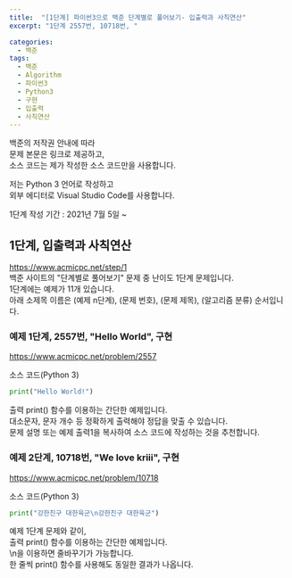 ```yaml
---
title:  "[1단계] 파이썬3으로 백준 단계별로 풀어보기- 입출력과 사칙연산"
excerpt: "1단계 2557번, 10718번, "

categories:
  - 백준
tags:
  - 백준
  - Algorithm
  - 파이썬3
  - Python3
  - 구현
  - 입출력
  - 사칙연산
---
```


백준의 저작권 안내에 따라   
문제 본문은 링크로 제공하고,   
소스 코드는 제가 작성한 소스 코드만을 사용합니다.  

저는 Python 3 언어로 작성하고  
외부 에디터로 Visual Studio Code를 사용합니다.  

1단계 작성 기간 : 2021년 7월 5일 ~ 


## 1단계, 입출력과 사칙연산
<https://www.acmicpc.net/step/1>  
백준 사이트의 "단계별로 풀어보기" 문제 중 난이도 1단계 문제입니다.  
1단계에는 예제가 11개 있습니다.  
아래 소제목 이름은 (예제 n단계), (문제 번호), (문제 제목), (알고리즘 분류) 순서입니다.  



### 예제 1단계, 2557번, "Hello World", 구현
<https://www.acmicpc.net/problem/2557>  

소스 코드(Python 3)  
```python
print("Hello World!")
```

 출력 print() 함수를 이용하는 간단한 예제입니다.  
대소문자, 문자 개수 등 정확하게 출력해야 정답을 맞출 수 있습니다.  
문제 설명 또는 예제 출력1을 복사하여 소스 코드에 작성하는 것을 추천합니다.  



### 예제 2단계, 10718번, "We love kriii", 구현
<https://www.acmicpc.net/problem/10718>   

소스 코드(Python 3)  
```python
print("강한친구 대한육군\n강한친구 대한육군")
```

 예제 1단계 문제와 같이,  
출력 print() 함수를 이용하는 간단한 예제입니다.  
\n을 이용하면 줄바꾸기가 가능합니다.  
한 줄씩 print() 함수를 사용해도 동일한 결과가 나옵니다.  



